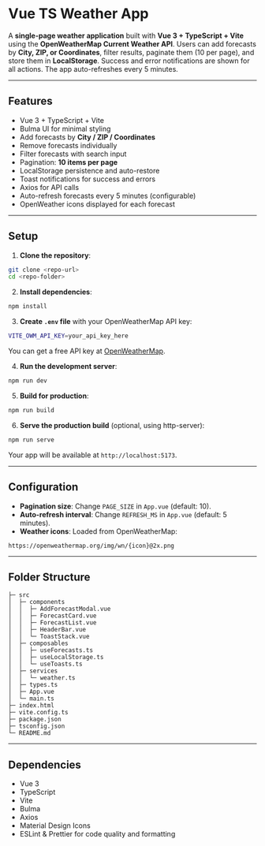 # Vue TS Weather App

A **single-page weather application** built with **Vue 3 + TypeScript + Vite** using the **OpenWeatherMap Current Weather API**.
Users can add forecasts by **City, ZIP, or Coordinates**, filter results, paginate them (10 per page), and store them in **LocalStorage**. Success and error notifications are shown for all actions. The app auto-refreshes every 5 minutes. 

---

## Features

* Vue 3 + TypeScript + Vite
* Bulma UI for minimal styling
* Add forecasts by **City / ZIP / Coordinates**
* Remove forecasts individually
* Filter forecasts with search input
* Pagination: **10 items per page**
* LocalStorage persistence and auto-restore
* Toast notifications for success and errors
* Axios for API calls
* Auto-refresh forecasts every 5 minutes (configurable)
* OpenWeather icons displayed for each forecast

---

## Setup

1. **Clone the repository**:

```bash
git clone <repo-url>
cd <repo-folder>
```

2. **Install dependencies**:

```bash
npm install
```

3. **Create `.env` file** with your OpenWeatherMap API key:

```bash
VITE_OWM_API_KEY=your_api_key_here
```

You can get a free API key at [OpenWeatherMap](https://openweathermap.org/api).

4. **Run the development server**:

```bash
npm run dev
```

5. **Build for production**:

```bash
npm run build
```

6. **Serve the production build** (optional, using http-server):

```bash
npm run serve
```

Your app will be available at `http://localhost:5173`.

---

## Configuration

* **Pagination size**: Change `PAGE_SIZE` in `App.vue` (default: 10).
* **Auto-refresh interval**: Change `REFRESH_MS` in `App.vue` (default: 5 minutes).
* **Weather icons**: Loaded from OpenWeatherMap:

```
https://openweathermap.org/img/wn/{icon}@2x.png
```

---

## Folder Structure

```
├─ src
│  ├─ components
│  │  ├─ AddForecastModal.vue
│  │  ├─ ForecastCard.vue
│  │  ├─ ForecastList.vue
│  │  ├─ HeaderBar.vue
│  │  └─ ToastStack.vue
│  ├─ composables
│  │  ├─ useForecasts.ts
│  │  ├─ useLocalStorage.ts
│  │  └─ useToasts.ts
│  ├─ services
│  │  └─ weather.ts
│  ├─ types.ts
│  ├─ App.vue
│  └─ main.ts
├─ index.html
├─ vite.config.ts
├─ package.json
├─ tsconfig.json
└─ README.md
```

---

## Dependencies

* Vue 3
* TypeScript
* Vite
* Bulma
* Axios
* Material Design Icons
* ESLint & Prettier for code quality and formatting
